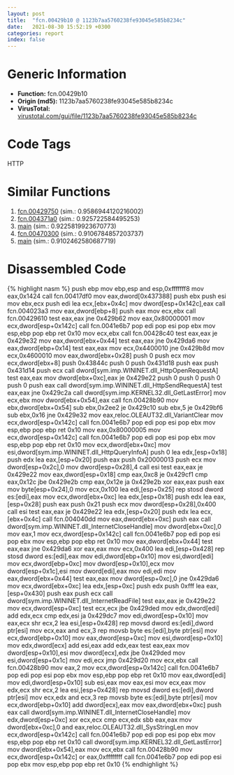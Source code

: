 ```yaml
---
layout: post
title:  "fcn.00429b10 @ 1123b7aa5760238fe93045e585b8234c"
date:   2021-08-30 15:52:19 +0300
categories: report
index: false
---
```


# Generic Information
- **Function:** fcn.00429b10
- **Origin (md5):** 1123b7aa5760238fe93045e585b8234c
- **VirusTotal:** [virustotal.com/gui/file/1123b7aa5760238fe93045e585b8234c][virustotal_ref]

# Code Tags
<span class="tag" id="HTTP">HTTP</span>


# Similar Functions

1. [fcn.00429750][similar_1_ref] (sim.: 0.9586944120216002)
2. [fcn.004371a0][similar_2_ref] (sim.: 0.925722584495253)
3. [main][similar_3_ref] (sim.: 0.9225819923670773)
4. [fcn.00470300][similar_4_ref] (sim.: 0.9106784857203737)
5. [main][similar_5_ref] (sim.: 0.9102462580687719)


# Disassembled Code

{% highlight nasm %}
push ebp
mov ebp,esp
and esp,0xfffffff8
mov eax,0x1424
call fcn.00417df0
mov eax,dword[0x437388]
push ebx
push esi
mov ebx,ecx
push edi
lea ecx,[ebx+0x4c]
mov dword[esp+0x142c],eax
call fcn.004023a3
mov eax,dword[ebp+8]
push eax
mov ecx,ebx
call fcn.00429610
test eax,eax
jne 0x429b62
mov eax,0x80000001
mov ecx,dword[esp+0x142c]
call fcn.0041e6b7
pop edi
pop esi
pop ebx
mov esp,ebp
pop ebp
ret 0x10
mov ecx,ebx
call fcn.00428c40
test eax,eax
je 0x429e32
mov eax,dword[ebx+0x44]
test eax,eax
jne 0x429da6
mov eax,dword[ebp+0x14]
test eax,eax
mov ecx,0x4400010
jne 0x429b8d
mov ecx,0x4600010
mov eax,dword[ebx+0x28]
push 0
push ecx
mov ecx,dword[ebx+8]
push 0x43844c
push 0
push 0x431d18
push eax
push 0x431d14
push ecx
call dword[sym.imp.WININET.dll_HttpOpenRequestA]
test eax,eax
mov dword[ebx+0xc],eax
je 0x429e22
push 0
push 0
push 0
push 0
push eax
call dword[sym.imp.WININET.dll_HttpSendRequestA]
test eax,eax
jne 0x429c2a
call dword[sym.imp.KERNEL32.dll_GetLastError]
mov ecx,ebx
mov dword[ebx+0x54],eax
call fcn.00428b90
mov ebx,dword[ebx+0x54]
sub ebx,0x2ee2
je 0x429c10
sub ebx,5
je 0x429bf6
sub ebx,0x16
jne 0x429e32
mov eax,reloc.OLEAUT32.dll_VariantClear
mov ecx,dword[esp+0x142c]
call fcn.0041e6b7
pop edi
pop esi
pop ebx
mov esp,ebp
pop ebp
ret 0x10
mov eax,0x80000005
mov ecx,dword[esp+0x142c]
call fcn.0041e6b7
pop edi
pop esi
pop ebx
mov esp,ebp
pop ebp
ret 0x10
mov ecx,dword[ebx+0xc]
mov esi,dword[sym.imp.WININET.dll_HttpQueryInfoA]
push 0
lea edx,[esp+0x18]
push edx
lea eax,[esp+0x20]
push eax
push 0x20000013
push ecx
mov dword[esp+0x2c],0
mov dword[esp+0x28],4
call esi
test eax,eax
je 0x429e22
mov eax,dword[esp+0x18]
cmp eax,0xc8
je 0x429cf1
cmp eax,0x12c
jbe 0x429e2b
cmp eax,0x12e
ja 0x429e2b
xor eax,eax
push eax
mov byte[esp+0x24],0
mov ecx,0x100
lea edi,[esp+0x25]
rep stosd dword es:[edi],eax
mov ecx,dword[ebx+0xc]
lea edx,[esp+0x18]
push edx
lea eax,[esp+0x28]
push eax
push 0x21
push ecx
mov dword[esp+0x28],0x400
call esi
test eax,eax
je 0x429e22
lea edx,[esp+0x20]
push edx
lea ecx,[ebx+0x4c]
call fcn.004040dd
mov eax,dword[ebx+0xc]
push eax
call dword[sym.imp.WININET.dll_InternetCloseHandle]
mov dword[ebx+0xc],0
mov eax,1
mov ecx,dword[esp+0x142c]
call fcn.0041e6b7
pop edi
pop esi
pop ebx
mov esp,ebp
pop ebp
ret 0x10
mov eax,dword[ebx+0x44]
test eax,eax
jne 0x429da6
xor eax,eax
mov ecx,0x400
lea edi,[esp+0x428]
rep stosd dword es:[edi],eax
mov edi,dword[ebp+0x10]
mov esi,dword[edi]
mov ecx,dword[ebp+0xc]
mov dword[esp+0x10],ecx
mov dword[esp+0x1c],esi
mov dword[edi],eax
mov edi,edi
mov eax,dword[ebx+0x44]
test eax,eax
mov dword[esp+0xc],0
jne 0x429da6
mov ecx,dword[ebx+0xc]
lea edx,[esp+0xc]
push edx
push 0xfff
lea eax,[esp+0x430]
push eax
push ecx
call dword[sym.imp.WININET.dll_InternetReadFile]
test eax,eax
je 0x429e22
mov ecx,dword[esp+0xc]
test ecx,ecx
jbe 0x429ded
mov edx,dword[edi]
add edx,ecx
cmp edx,esi
ja 0x429dc7
mov edi,dword[esp+0x10]
mov eax,ecx
shr ecx,2
lea esi,[esp+0x428]
rep movsd dword es:[edi],dword ptr[esi]
mov ecx,eax
and ecx,3
rep movsb byte es:[edi],byte ptr[esi]
mov ecx,dword[ebp+0x10]
mov eax,dword[esp+0xc]
mov esi,dword[esp+0x10]
mov edx,dword[ecx]
add esi,eax
add edx,eax
test eax,eax
mov dword[esp+0x10],esi
mov dword[ecx],edx
jbe 0x429ded
mov esi,dword[esp+0x1c]
mov edi,ecx
jmp 0x429d20
mov ecx,ebx
call fcn.00428b90
mov eax,2
mov ecx,dword[esp+0x142c]
call fcn.0041e6b7
pop edi
pop esi
pop ebx
mov esp,ebp
pop ebp
ret 0x10
mov eax,dword[edi]
mov edi,dword[esp+0x10]
sub esi,eax
mov eax,esi
mov ecx,eax
mov edx,ecx
shr ecx,2
lea esi,[esp+0x428]
rep movsd dword es:[edi],dword ptr[esi]
mov ecx,edx
and ecx,3
rep movsb byte es:[edi],byte ptr[esi]
mov ecx,dword[ebp+0x10]
add dword[ecx],eax
mov eax,dword[ebx+0xc]
push eax
call dword[sym.imp.WININET.dll_InternetCloseHandle]
mov edx,dword[esp+0xc]
xor ecx,ecx
cmp ecx,edx
sbb eax,eax
mov dword[ebx+0xc],0
and eax,reloc.OLEAUT32.dll_SysStringLen
mov ecx,dword[esp+0x142c]
call fcn.0041e6b7
pop edi
pop esi
pop ebx
mov esp,ebp
pop ebp
ret 0x10
call dword[sym.imp.KERNEL32.dll_GetLastError]
mov dword[ebx+0x54],eax
mov ecx,ebx
call fcn.00428b90
mov ecx,dword[esp+0x142c]
or eax,0xffffffff
call fcn.0041e6b7
pop edi
pop esi
pop ebx
mov esp,ebp
pop ebp
ret 0x10
{% endhighlight %}


[similar_1_ref]: /report/fcn.00429750@1123b7aa5760238fe93045e585b8234c
[similar_2_ref]: /report/fcn.004371a0@4fe6510221c33bf023f6abed461fc13f
[similar_3_ref]: /report/main@fca52b995e756cff97168f6fef94b37d
[similar_4_ref]: /report/fcn.00470300@4fe6510221c33bf023f6abed461fc13f
[similar_5_ref]: /report/main@e0cc7cebcb82056439e2ac38557ff8fc
[virustotal_ref]: https://www.virustotal.com/gui/file/1123b7aa5760238fe93045e585b8234c